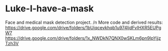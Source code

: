 # Luke-I-have-a-mask
Face and medical mask detection project. /n
More code and derived results:
https://drive.google.com/drive/folders/1bUiqcevkhqb1u974IjdFvIHXR5EUPgW7
https://drive.google.com/drive/folders/1x_NWDkN7QNX0wSKLm6pn9IpYjjzTzh3V
